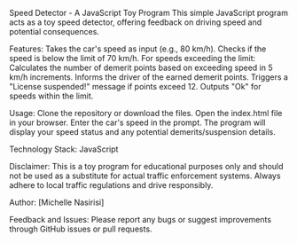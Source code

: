 Speed Detector - A JavaScript Toy Program
This simple JavaScript program acts as a toy speed detector, offering feedback on driving speed and potential consequences.

Features:
Takes the car's speed as input (e.g., 80 km/h).
Checks if the speed is below the limit of 70 km/h.
For speeds exceeding the limit:
Calculates the number of demerit points based on exceeding speed in 5 km/h increments.
Informs the driver of the earned demerit points.
Triggers a "License suspended!" message if points exceed 12.
Outputs "Ok" for speeds within the limit.

Usage:
Clone the repository or download the files.
Open the index.html file in your browser.
Enter the car's speed in the prompt.
The program will display your speed status and any potential demerits/suspension details.

Technology Stack:
JavaScript

Disclaimer:
This is a toy program for educational purposes only and should not be used as a substitute for actual traffic enforcement systems. Always adhere to local traffic regulations and drive responsibly.

Author:
[Michelle Nasirisi]


Feedback and Issues:
Please report any bugs or suggest improvements through GitHub issues or pull requests.